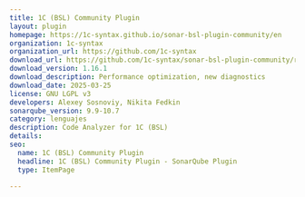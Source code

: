 ```yaml
---
title: 1C (BSL) Community Plugin
layout: plugin
homepage: https://1c-syntax.github.io/sonar-bsl-plugin-community/en
organization: 1c-syntax
organization_url: https://github.com/1c-syntax
download_url: https://github.com/1c-syntax/sonar-bsl-plugin-community/releases/download/v1.16.1/sonar-communitybsl-plugin-1.16.1.jar
download_version: 1.16.1
download_description: Performance optimization, new diagnostics
download_date: 2025-03-25
license: GNU LGPL v3
developers: Alexey Sosnoviy, Nikita Fedkin
sonarqube_version: 9.9-10.7
category: lenguajes
description: Code Analyzer for 1C (BSL)
details: 
seo:
  name: 1C (BSL) Community Plugin
  headline: 1C (BSL) Community Plugin - SonarQube Plugin
  type: ItemPage

---
```

